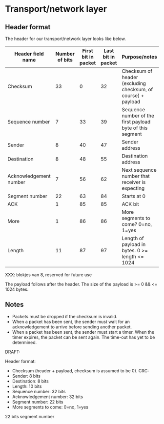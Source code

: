 # Transport/network layer

## Header format

The header for our transport/network layer looks like below.
 
| Header field name | Number of bits | First bit in packet | Last bit in packet | Purpose/notes |
| --- | --- | --- | --- | --- |
| Checksum | 33 | 0 | 32 | Checksum of header (excluding checksum, of course) + payload |
| Sequence number | 7 | 33 | 39 | Sequence number of the first payload byte of this segment |
| Sender | 8 | 40 | 47 | Sender address |
| Destination | 8 | 48 | 55 | Destination address |
| Acknowledgement number | 7 | 56 | 62 | Next sequence number that receiver is expecting |
| Segment number | 22 | 63 | 84 | Starts at 0 |
| ACK | 1 | 85 | 85 | ACK bit |
| More | 1 | 86 | 86 | More segments to come? 0=no, 1=yes |
| Length | 11 | 87 | 97 | Length of payload in bytes. 0 >= length <= 1024 |

XXX: blokjes van 8, reserved for future use

The payload follows after the header. The size of the payload is >= 0 && <= 1024
bytes.

## Notes

 * Packets must be dropped if the checksum is invalid.
 * When a packet has been sent, the sender must wait for an acknowledgement to
   arrive before sending another packet.
 * When a packet has been sent, the sender must start a timer. When the timer
   expires, the packet can be sent again. The time-out has yet to be determined.



DRAFT:

Header format:
 * Checksum (header + payload, checksum is assumed to be 0). CRC: 
 * Sender: 8 bits
 * Destination: 8 bits
 * Length: 10 bits
 * Sequence number: 32 bits
 * Acknowledgement number: 32 bits
 * Segment number: 22 bits
 * More segments to come: 0=no, 1=yes


22 bits segment number
